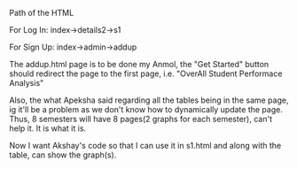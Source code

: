 Path of the HTML

For Log In:
index->details2->s1

For Sign Up:
index->admin->addup

The addup.html page is to be done my Anmol,
the "Get Started" button should redirect the page to the first page, i.e. "OverAll Student Performace Analysis"

Also, the what Apeksha said regarding all the tables being in the same page, ig it'll be a problem as we don't know 
how to dynamically update the page.
Thus, 8 semesters will have 8 pages(2 graphs for each semester), can't help it. It is what it is.

Now I want Akshay's code so that I can use it in s1.html and along with the table, can show the graph(s).
